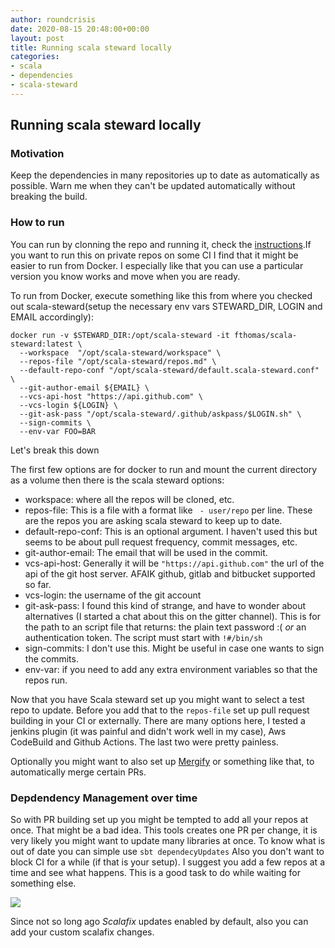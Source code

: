 ```yaml
---
author: roundcrisis
date: 2020-08-15 20:48:00+00:00
layout: post
title: Running scala steward locally
categories:
- scala
- dependencies
- scala-steward
---
```


## Running scala steward locally

### Motivation

Keep the dependencies in many repositories up to date as automatically as possible. Warn me when they can't be updated automatically without breaking the build.

### How to run

You can run by clonning the repo and running it, check the [instructions](https://github.com/scala-steward-org/scala-steward/blob/master/docs/running.md).If you want to run this on private repos on some CI I find that it might be easier to run from Docker. I especially like that you can use a particular version you know works and move when you are ready.

To run from Docker, execute something like this from where you checked out scala-steward(setup the necessary env vars STEWARD_DIR, LOGIN and EMAIL accordingly):

```
docker run -v $STEWARD_DIR:/opt/scala-steward -it fthomas/scala-steward:latest \
  --workspace  "/opt/scala-steward/workspace" \
  --repos-file "/opt/scala-steward/repos.md" \
  --default-repo-conf "/opt/scala-steward/default.scala-steward.conf" \
  --git-author-email ${EMAIL} \
  --vcs-api-host "https://api.github.com" \
  --vcs-login ${LOGIN} \
  --git-ask-pass "/opt/scala-steward/.github/askpass/$LOGIN.sh" \
  --sign-commits \
  --env-var FOO=BAR
```


Let's break this down

The first few options are for docker to run and mount the current directory as a volume then there is the scala steward options:

* workspace: where all the repos will be cloned, etc.
* repos-file: This is a file with a format like ` - user/repo` per line. These are the repos you are asking scala steward to keep up to date.
* default-repo-conf: This is an optional argument. I haven't used this but seems to be about pull request frequency, commit messages, etc.
* git-author-email: The email that will be used in the commit.
* vcs-api-host: Generally it will be `"https://api.github.com"` the url of the api of the git host server. AFAIK github, gitlab and bitbucket supported so far.
* vcs-login: the username of the git account
* git-ask-pass: I found this kind of strange, and have to wonder about alternatives (I started a chat about this on the gitter channel). This is for the path to an script file that returns: the plain text password :( *or* an authentication token. The script must start with `!#/bin/sh` 
* sign-commits: I don't use this. Might be useful in case one wants to sign the commits.
* env-var: if you need to add any extra environment variables so that the repos run.


Now that you have Scala steward set up you might want to select a test repo to update. 
Before you add that to the `repos-file` set up pull request building in 
your CI or externally. There are many options here, I tested a jenkins plugin (it was painful and didn't work well in my case), Aws CodeBuild and Github Actions. The last two were pretty painless.

Optionally you might want to also set up [Mergify](https://mergify.io/) or something like that, to automatically merge certain PRs.


### Depdendency Management over time

So with PR building set up you might be tempted to add all your repos at once. That might be a bad idea. This tools creates one PR per change, it is very likely you might want to update many libraries at once. To know what is out of date you can simple use `sbt dependecyUpdates`
Also you don't want to block CI for a while (if that is your setup). I suggest you add a few repos at a time and see what happens. This is a good task to do while waiting for something else.

<img src="https://imgs.xkcd.com/comics/compiling.png" >


Since not so long ago *Scalafix* updates enabled by default, also you can add your custom scalafix changes.
